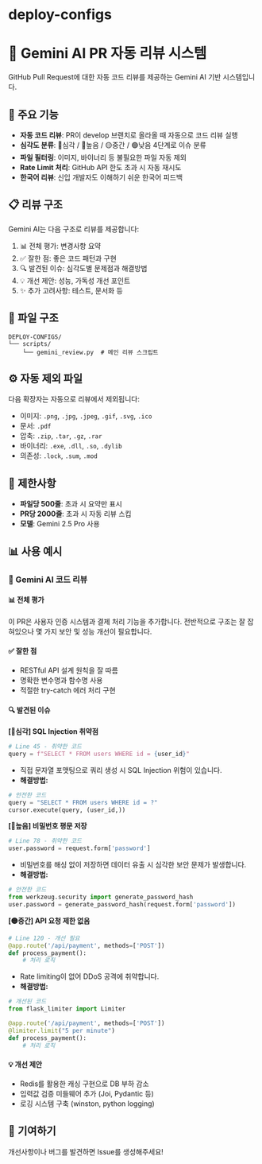 # deploy-configs

# 🤖 Gemini AI PR 자동 리뷰 시스템

GitHub Pull Request에 대한 자동 코드 리뷰를 제공하는 Gemini AI 기반 시스템입니다.

## 🎯 주요 기능

- **자동 코드 리뷰**: PR이 develop 브랜치로 올라올 때 자동으로 코드 리뷰 실행
- **심각도 분류**: 🚨심각 / 🔴높음 / 🟡중간 / 🟢낮음 4단계로 이슈 분류
- **파일 필터링**: 이미지, 바이너리 등 불필요한 파일 자동 제외
- **Rate Limit 처리**: GitHub API 한도 초과 시 자동 재시도
- **한국어 리뷰**: 신입 개발자도 이해하기 쉬운 한국어 피드백

## 📋 리뷰 구조

Gemini AI는 다음 구조로 리뷰를 제공합니다:

1. 📊 전체 평가: 변경사항 요약
2. ✅ 잘한 점: 좋은 코드 패턴과 구현
3. 🔍 발견된 이슈: 심각도별 문제점과 해결방법
4. 💡 개선 제안: 성능, 가독성 개선 포인트
5. ✨ 추가 고려사항: 테스트, 문서화 등

## 📂 파일 구조

```
DEPLOY-CONFIGS/
└── scripts/
    └── gemini_review.py  # 메인 리뷰 스크립트
```

## ⚙️ 자동 제외 파일

다음 확장자는 자동으로 리뷰에서 제외됩니다:

- 이미지: `.png`, `.jpg`, `.jpeg`, `.gif`, `.svg`, `.ico`
- 문서: `.pdf`
- 압축: `.zip`, `.tar`, `.gz`, `.rar`
- 바이너리: `.exe`, `.dll`, `.so`, `.dylib`
- 의존성: `.lock`, `.sum`, `.mod`

## 🚨 제한사항

- **파일당 500줄**: 초과 시 요약만 표시
- **PR당 2000줄**: 초과 시 자동 리뷰 스킵
- **모델**: Gemini 2.5 Pro 사용

## 📊 사용 예시

### 🤖 Gemini AI 코드 리뷰

#### 📊 전체 평가
이 PR은 사용자 인증 시스템과 결제 처리 기능을 추가합니다. 전반적으로 구조는 잘 잡혀있으나 몇 가지 보안 및 성능 개선이 필요합니다.

#### ✅ 잘한 점
- RESTful API 설계 원칙을 잘 따름
- 명확한 변수명과 함수명 사용
- 적절한 try-catch 에러 처리 구현

#### 🔍 발견된 이슈

**[🚨심각] SQL Injection 취약점**
```python
# Line 45 - 취약한 코드
query = f"SELECT * FROM users WHERE id = {user_id}"
```
- 직접 문자열 포맷팅으로 쿼리 생성 시 SQL Injection 위험이 있습니다.
- **해결방법:**
```python
# 안전한 코드
query = "SELECT * FROM users WHERE id = ?"
cursor.execute(query, (user_id,))
```

**[🔴높음] 비밀번호 평문 저장**
```python
# Line 78 - 취약한 코드
user.password = request.form['password']
```
- 비밀번호를 해싱 없이 저장하면 데이터 유출 시 심각한 보안 문제가 발생합니다.
- **해결방법:**
```python
# 안전한 코드
from werkzeug.security import generate_password_hash
user.password = generate_password_hash(request.form['password'])
```

**[🟡중간] API 요청 제한 없음**
```python
# Line 120 - 개선 필요
@app.route('/api/payment', methods=['POST'])
def process_payment():
    # 처리 로직
```
- Rate limiting이 없어 DDoS 공격에 취약합니다.
- **해결방법:**
```python
# 개선된 코드
from flask_limiter import Limiter

@app.route('/api/payment', methods=['POST'])
@limiter.limit("5 per minute")
def process_payment():
    # 처리 로직
```

#### 💡 개선 제안
- Redis를 활용한 캐싱 구현으로 DB 부하 감소
- 입력값 검증 미들웨어 추가 (Joi, Pydantic 등)
- 로깅 시스템 구축 (winston, python logging)

## 🤝 기여하기

개선사항이나 버그를 발견하면 Issue를 생성해주세요!